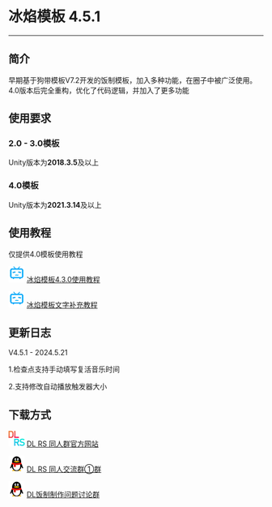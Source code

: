 # 冰焰模板 4.5.1
*****
## 简介
早期基于狗带模板V7.2开发的饭制模板，加入多种功能，在圈子中被广泛使用。4.0版本后完全重构，优化了代码逻辑，并加入了更多功能

## 使用要求
### 2.0 - 3.0模板
Unity版本为**2018.3.5**及以上

### 4.0模板
Unity版本为**2021.3.14**及以上

## 使用教程
仅提供4.0模板使用教程

![bili](img/bilibili.png) [冰焰模板4.3.0使用教程](https://www.bilibili.com/video/BV1AN411q7wZ "哔哩哔哩")

![bili](img/bilibili.png) [冰焰模板文字补充教程](https://www.bilibili.com/read/readlist/rl832655 "哔哩哔哩")

## 更新日志
V4.5.1 - 2024.5.21

1.检查点支持手动填写复活音乐时间

2.支持修改自动播放触发器大小

## 下载方式
![dlrs](img/dlrs.png) [DL RS 同人群官方网站](https://chinadlrs.com/app/?id=41 "DL RS 同人群官方网站")

![qq](img/qq.png) [DL RS 同人交流群①群](https://qm.qq.com/q/m6TkPE9AfS "QQ")

![qq](img/qq.png) [DL饭制制作问题讨论群](https://qm.qq.com/q/LuOHYyKV6U "QQ")